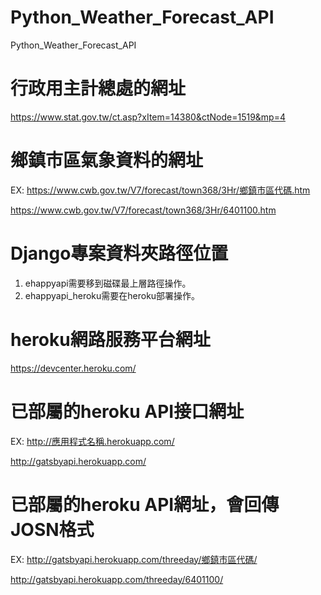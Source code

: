 # Python_Weather_Forecast_API
Python_Weather_Forecast_API
 
# 行政用主計總處的網址
https://www.stat.gov.tw/ct.asp?xItem=14380&ctNode=1519&mp=4

# 鄉鎮市區氣象資料的網址
EX: https://www.cwb.gov.tw/V7/forecast/town368/3Hr/鄉鎮市區代碼.htm

https://www.cwb.gov.tw/V7/forecast/town368/3Hr/6401100.htm

# Django專案資料夾路徑位置
1. ehappyapi需要移到磁碟最上層路徑操作。
2. ehappyapi_heroku需要在heroku部署操作。

# heroku網路服務平台網址
https://devcenter.heroku.com/

# 已部屬的heroku API接口網址
EX: http://應用程式名稱.herokuapp.com/

http://gatsbyapi.herokuapp.com/

# 已部屬的heroku API網址，會回傳JOSN格式
EX: http://gatsbyapi.herokuapp.com/threeday/鄉鎮市區代碼/

http://gatsbyapi.herokuapp.com/threeday/6401100/
